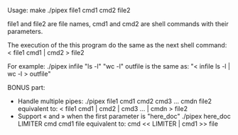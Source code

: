 
Usage: 
   make
   ./pipex file1 cmd1 cmd2 file2
   
   file1 and file2 are file names, 
   cmd1 and cmd2 are shell commands with their parameters.

The execution of the this program do the same as the next shell command:
  < file1 cmd1 | cmd2 > file2
  
  
For example:
  ./pipex infile "ls -l" "wc -l" outfile 
  is the same as:
  "< infile ls -l | wc -l > outfile"
  
 BONUS part:
 -  Handle multiple pipes:
       ./pipex file1 cmd1 cmd2 cmd3 ... cmdn file2
        equivalent to:
       < file1 cmd1 | cmd2 | cmd3 ... | cmdn > file2
 - Support « and » when the first parameter is "here_doc"
       ./pipex here_doc LIMITER cmd cmd1 file
        equivalent to:
       cmd << LIMITER | cmd1 >> file
